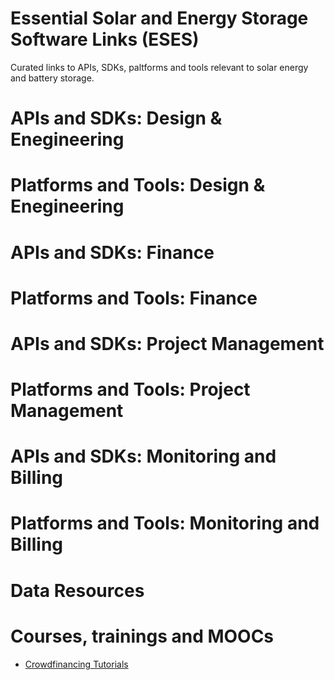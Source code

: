 # Essential Solar and Energy Storage Software Links (ESES)
Curated links to APIs, SDKs, paltforms and tools relevant to solar energy and battery storage.

# APIs and SDKs: Design & Enegineering 

# Platforms and Tools: Design & Enegineering

# APIs and SDKs: Finance

# Platforms and Tools: Finance

# APIs and SDKs: Project Management

# Platforms and Tools: Project Management

# APIs and SDKs: Monitoring and Billing

# Platforms and Tools: Monitoring and Billing

# Data Resources

# Courses, trainings and MOOCs

- [Crowdfinancing Tutorials](http://villagepower.com/tutorials/)
